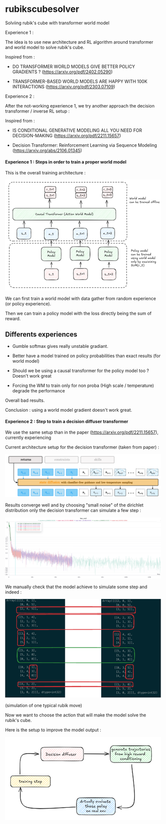 # rubikscubesolver
Solviing rubik's cube with transformer world model

Experience 1 : 

The idea is to use new architecture and RL algorithm around transformer and world model to solve rubik's cube.

Inspired from : 

- DO TRANSFORMER WORLD MODELS GIVE BETTER POLICY GRADIENTS ? (https://arxiv.org/pdf/2402.05290)  

- TRANSFORMER-BASED WORLD MODELS ARE HAPPY WITH 100K INTERACTIONS (https://arxiv.org/pdf/2303.07109)

Experience 2 : 

After the not-working epxerience 1, we try another approach the decision transformer / inverse RL setup :

Inspired from :

- IS CONDITIONAL GENERATIVE MODELING ALL YOU NEED FOR DECISION-MAKING (https://arxiv.org/pdf/2211.15657)

- Decision Transformer: Reinforcement Learning via Sequence Modeling (https://arxiv.org/abs/2106.01345)


#### Experience 1 : Steps in order to train a proper world model

This is the overall training architecture :

![training](images/trainingsetup.png)

We can first train a world model with data gather from random experience (or policy experience).

Then we can train a policy model with the loss directly being the sum of reward.

## Differents experiences

- Gumble softmax gives really unstable gradiant.

- Better have a model trained on policy probabilities than exact results (for world model)

- Should we be using a causal transformer for the policy model too ? Doesn't work great

- Forcing the WM to train only for non proba (High scale / temperature) degrade the performance

Overall bad results.

Conclusion : using a world model gradient doesn't work great.

#### Experience 2 : Step to train a decision diffuser transformer

We use the same setup than in the paper (https://arxiv.org/pdf/2211.15657), currently experiencing

Current architecture setup for the decision transformer (taken from paper) :

![decision](images/decision_diffuser.png)

Results converge well and by choosing "small noise" of the dirichlet distribution only the decision transformer can simulate a few step :

![loss](images/loss.png)

We manually check that the model achieve to simulate some step and indeed :

![checking](images/manualchecking.png)

(simulation of one typical rubik move)

Now we want to choose the action that will make the model solve the rubik's cube.

Here is the setup to improve the model output :

![chekcing](images/update_training.png)


